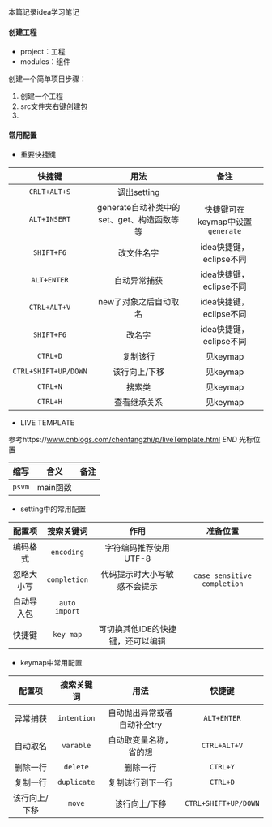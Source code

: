 本篇记录idea学习笔记
#### 创建工程
- project：工程
- modules：组件

创建一个简单项目步骤：

1. 创建一个工程
2. src文件夹右键创建包
3.


#### 常用配置
- 重要快捷键

快捷键|用法|备注
:-:|:-:|:-:
`CRLT+ALT+S`|调出setting |
`ALT+INSERT`|generate自动补类中的set、get、构造函数等等|快捷键可在keymap中设置`generate`
`SHIFT+F6`|改文件名字|idea快捷键，eclipse不同
`ALT+ENTER`|自动异常捕获|idea快捷键，eclipse不同
`CTRL+ALT+V`|new了对象之后自动取名|idea快捷键，eclipse不同
`SHIFT+F6`|改名字|idea快捷键，eclipse不同
`CTRL+D`|复制该行|见keymap
`CTRL+SHIFT+UP/DOWN`|该行向上/下移|见keymap
`CTRL+N`|搜索类|见keymap
`CTRL+H`|查看继承关系|见keymap

- LIVE TEMPLATE


参考https://www.cnblogs.com/chenfangzhi/p/liveTemplate.html
$END$ 光标位置

缩写|含义|备注
:-:|:-:|:-:
`psvm`|main函数|

- setting中的常用配置

配置项|搜索关键词|作用|准备位置
:-:|:-:|:-:|:-:
编码格式|`encoding`|字符编码推荐使用UTF-8|
忽略大小写|`completion`|代码提示时大小写敏感不会提示|`case sensitive completion`
自动导入包|`auto import`||
快捷键|`key map`|可切换其他IDE的快捷键，还可以编辑|

- keymap中常用配置

配置项|搜索关键词|用法|快捷键
:-:|:-:|:-:|:-:
异常捕获|`intention`|自动抛出异常或者自动补全try|`ALT+ENTER`
自动取名|`varable`|自动取变量名称，省的想|`CTRL+ALT+V`
删除一行|`delete`|删除一行|`CTRL+Y`
复制一行|`duplicate`|复制该行到下一行|`CTRL+D`
该行向上/下移|`move`|该行向上/下移|`CTRL+SHIFT+UP/DOWN`
